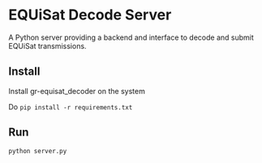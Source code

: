 # EQUiSat Decode Server
A Python server providing a backend and interface to decode and submit EQUiSat transmissions.

## Install
Install gr-equisat_decoder on the system

Do `pip install -r requirements.txt`

## Run
`python server.py`